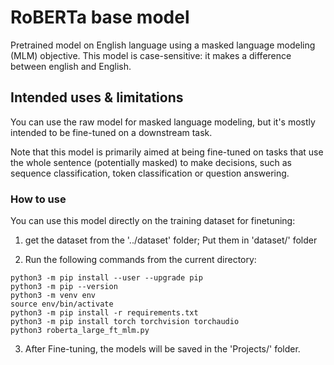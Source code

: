 # RoBERTa base model

Pretrained model on English language using a masked language modeling (MLM) objective. This model is case-sensitive: it
makes a difference between english and English.

## Intended uses & limitations

You can use the raw model for masked language modeling, but it's mostly intended to be fine-tuned on a downstream task.

Note that this model is primarily aimed at being fine-tuned on tasks that use the whole sentence (potentially masked)
to make decisions, such as sequence classification, token classification or question answering. 

### How to use

You can use this model directly on the training dataset for finetuning:

1. get the dataset from the '../dataset' folder; Put them in 'dataset/' folder

2. Run the following commands from the current directory:

```
python3 -m pip install --user --upgrade pip
python3 -m pip --version
python3 -m venv env
source env/bin/activate
python3 -m pip install -r requirements.txt
python3 -m pip install torch torchvision torchaudio
python3 roberta_large_ft_mlm.py
```

3. After Fine-tuning, the models will be saved in the 'Projects/' folder.